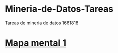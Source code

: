 # Mineria-de-Datos-Tareas
Tareas de mineria de datos 1661818
# [Mapa mental 1](https://github.com/Zoulrix/Mineria-de-Datos-Tareas/blob/master/MapaMental_1_1661818.Pdf)
